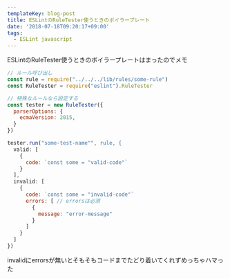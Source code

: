 ```yaml
---
templateKey: blog-post
title: ESLintのRuleTester使うときのボイラープレート
date: '2018-07-18T09:20:17+09:00'
tags:
  - ESLint javascript
---
```

ESLintのRuleTester使うときのボイラープレートはまったのでメモ

```js
// ルール呼び出し
const rule = require("../../../lib/rules/some-rule")
const RuleTester = require("eslint").RuleTester

// 特殊なルールなら設定する
const tester = new RuleTester({
  parserOptions: {
    ecmaVersion: 2015,
  }
})

tester.run("some-test-name"", rule, {
  valid: [
    {
      code: `const some = "valid-code"`
    }
  ],
  invalid: [
    {
      code: `const some = "invalid-code"`
      errors: [ // errorsは必須
        {
          message: "error-message"
        }
      ]
    }
  ]
})
```

invalidにerrorsが無いとそもそもコードまでたどり着いてくれずめっちゃハマった
